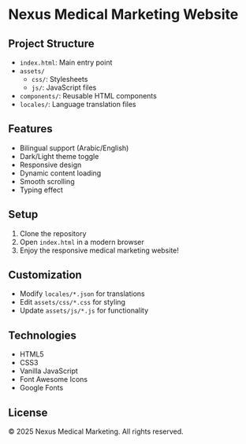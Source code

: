 # Nexus Medical Marketing Website

## Project Structure
- `index.html`: Main entry point
- `assets/`
  - `css/`: Stylesheets
  - `js/`: JavaScript files
- `components/`: Reusable HTML components
- `locales/`: Language translation files

## Features
- Bilingual support (Arabic/English)
- Dark/Light theme toggle
- Responsive design
- Dynamic content loading
- Smooth scrolling
- Typing effect

## Setup
1. Clone the repository
2. Open `index.html` in a modern browser
3. Enjoy the responsive medical marketing website!

## Customization
- Modify `locales/*.json` for translations
- Edit `assets/css/*.css` for styling
- Update `assets/js/*.js` for functionality

## Technologies
- HTML5
- CSS3
- Vanilla JavaScript
- Font Awesome Icons
- Google Fonts

## License
© 2025 Nexus Medical Marketing. All rights reserved.

